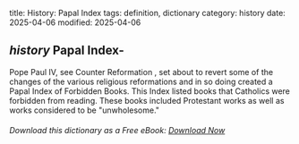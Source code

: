 title: History: Papal Index
tags: definition, dictionary
category: history
date: 2025-04-06
modified: 2025-04-06

## _history_  Papal Index-
Pope Paul IV, see   Counter Reformation
, set
  about to revert some of the changes of the various religious
  reformations and in so doing created a Papal Index of Forbidden
  Books.   This Index listed books that Catholics were forbidden from
  reading.  These books included Protestant works as well as works
  considered to be "unwholesome."


###### Download *this* dictionary as a Free eBook: [Download Now]({static}static/SerfHistoryDictionary.pdf)

